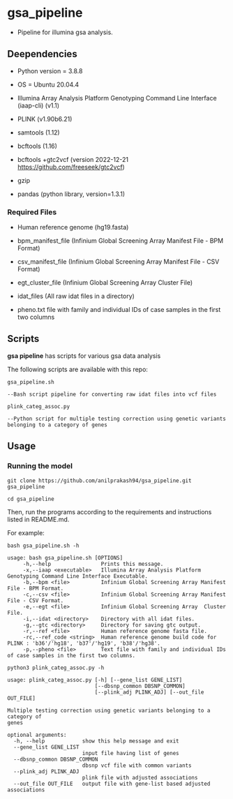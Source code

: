 # gsa_pipeline
* Pipeline for illumina gsa analysis.

## Deependencies

* Python version = 3.8.8

* OS = Ubuntu 20.04.4 

* Illumina Array Analysis Platform Genotyping Command Line Interface (iaap-cli) (v1.1)

* PLINK (v1.90b6.21)

* samtools (1.12)

* bcftools (1.16)

* bcftools +gtc2vcf (version 2022-12-21 https://github.com/freeseek/gtc2vcf)

* gzip 

* pandas (python library, version=1.3.1)



### Required Files
* Human reference genome (hg19.fasta)

* bpm_manifest_file (Infinium Global Screening Array Manifest File - BPM Format)

* csv_manifest_file (Infinium Global Screening Array Manifest File - CSV Format)

* egt_cluster_file (Infinium Global Screening Array  Cluster File)

* idat_files (All raw idat files in a directory)

* pheno.txt file with family and individual IDs of case samples in the first two columns

## Scripts

**gsa pipeline** has scripts for various gsa data analysis

The following scripts are available with this repo:
```
gsa_pipeline.sh

--Bash script pipeline for converting raw idat files into vcf files
```
```
plink_categ_assoc.py

--Python script for multiple testing correction using genetic variants belonging to a category of genes
```


## Usage

### Running the model

```
git clone https://github.com/anilprakash94/gsa_pipeline.git gsa_pipeline

cd gsa_pipeline

```
Then, run the programs according to the requirements and instructions listed in README.md.

For example:


```
bash gsa_pipeline.sh -h

usage: bash gsa_pipeline.sh [OPTIONS]
     -h,--help                Prints this message.
     -x,--iaap <executable>   Illumina Array Analysis Platform Genotyping Command Line Interface Executable.
     -b,--bpm <file>          Infinium Global Screening Array Manifest File - BPM Format.
     -c,--csv <file>          Infinium Global Screening Array Manifest File - CSV Format.
     -e,--egt <file>          Infinium Global Screening Array  Cluster File.
     -i,--idat <directory>    Directory with all idat files.
     -g,--gtc <directory>     Directory for saving gtc output.
     -r,--ref <file>          Human reference genome fasta file.
     -rc,--ref_code <string>  Human reference genome build code for PLINK : 'b36'/'hg18', 'b37'/'hg19', 'b38'/'hg38'.
     -p,--pheno <file>        Text file with family and individual IDs of case samples in the first two columns.

```
```
python3 plink_categ_assoc.py -h

usage: plink_categ_assoc.py [-h] [--gene_list GENE_LIST]
                            [--dbsnp_common DBSNP_COMMON]
                            [--plink_adj PLINK_ADJ] [--out_file OUT_FILE]

Multiple testing correction using genetic variants belonging to a category of
genes

optional arguments:
  -h, --help            show this help message and exit
  --gene_list GENE_LIST
                        input file having list of genes
  --dbsnp_common DBSNP_COMMON
                        dbsnp vcf file with common variants
  --plink_adj PLINK_ADJ
                        plink file with adjusted associations
  --out_file OUT_FILE   output file with gene-list based adjusted associations

```
